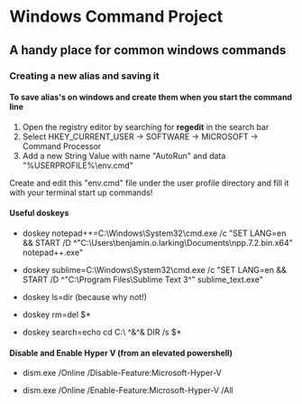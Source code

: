 # Windows Command Project
## A handy place for common windows commands 

### Creating a new alias and saving it

#### To save alias's on windows and create them when you start the command line

1. Open the registry editor by searching for **regedit** in the search bar 
2. Select HKEY_CURRENT_USER -> SOFTWARE -> MICROSOFT -> Command Processor
3. Add a new String Value with name "AutoRun" and data "%USERPROFILE%\env.cmd"

Create and edit this "env.cmd" file under the user profile directory and fill it with your terminal start up commands!

#### Useful doskeys

* doskey notepad++=C:\Windows\System32\cmd.exe /c "SET LANG=en && START /D ^"C:\Users\benjamin.o.larking\Documents\npp.7.2.bin.x64" notepad++.exe"

* doskey sublime=C:\Windows\System32\cmd.exe /c "SET LANG=en && START /D ^"C:\Program Files\Sublime Text 3^" sublime_text.exe"

* doskey ls=dir (because why not!)

* doskey rm=del $*

* doskey search=echo cd C:\ ^&^& DIR /s $*

#### Disable and Enable Hyper V (from an elevated powershell)

* dism.exe /Online /Disable-Feature:Microsoft-Hyper-V

* dism.exe /Online /Enable-Feature:Microsoft-Hyper-V /All
